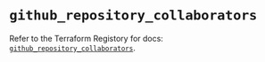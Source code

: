 # `github_repository_collaborators`

Refer to the Terraform Registory for docs: [`github_repository_collaborators`](https://registry.terraform.io/providers/integrations/github/5.40.0/docs/resources/repository_collaborators).
